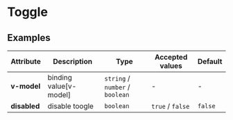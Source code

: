 # Toggle

## Examples

<ex-code name="ex-toggle-basic"/></ex-code>

<ex-code name="ex-toggle-disabled"/></ex-code>

<ex-footer edit-link="https://github.com/zeit-ui/vue/edit/master/docs/zh-cn/components/toogle.md">

| Attribute | Description | Type | Accepted values | Default
| ---------- | ---------- | ---- |  -------------- | ------ |
| **v-model** | binding value[v-model] | `string` / `number` / `boolean` | - | - |
| **disabled** | disable toogle | `boolean` | `true` / `false` | `false` |

</ex-footer>

